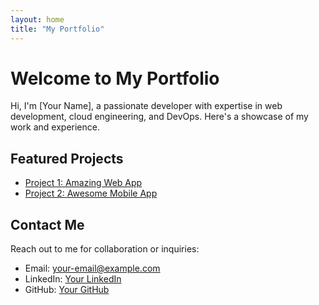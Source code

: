 ```yaml
---
layout: home
title: "My Portfolio"
---
```


# Welcome to My Portfolio

Hi, I'm [Your Name], a passionate developer with expertise in web development, cloud engineering, and DevOps. Here's a showcase of my work and experience.

## Featured Projects
- [Project 1: Amazing Web App](#)
- [Project 2: Awesome Mobile App](#)

## Contact Me
Reach out to me for collaboration or inquiries:
- Email: [your-email@example.com](mailto:your-email@example.com)
- LinkedIn: [Your LinkedIn](https://www.linkedin.com/in/your-profile)
- GitHub: [Your GitHub](https://github.com/your-username)
